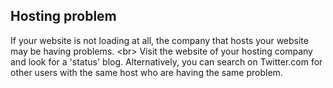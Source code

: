 
## Hosting problem

If your website is not loading at all, the company that hosts your website may be having problems.
&lt;br&gt;
Visit the website of your hosting company and look for a &#39;status&#39; blog. Alternatively, you can search on Twitter.com for other users with the same host who are having the same problem.
